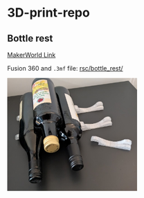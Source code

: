# 3D-print-repo



## Bottle rest

[MakerWorld Link](https://makerworld.com/de/models/1136621?from=search#profileId-1137996)

Fusion 360 and `.3mf` file: [rsc/bottle_rest/](rsc/bottle_rest/) 

<img src="rsc/bottle_rest/bottle_rest.jpg" alt="Alt Text" width="300">




